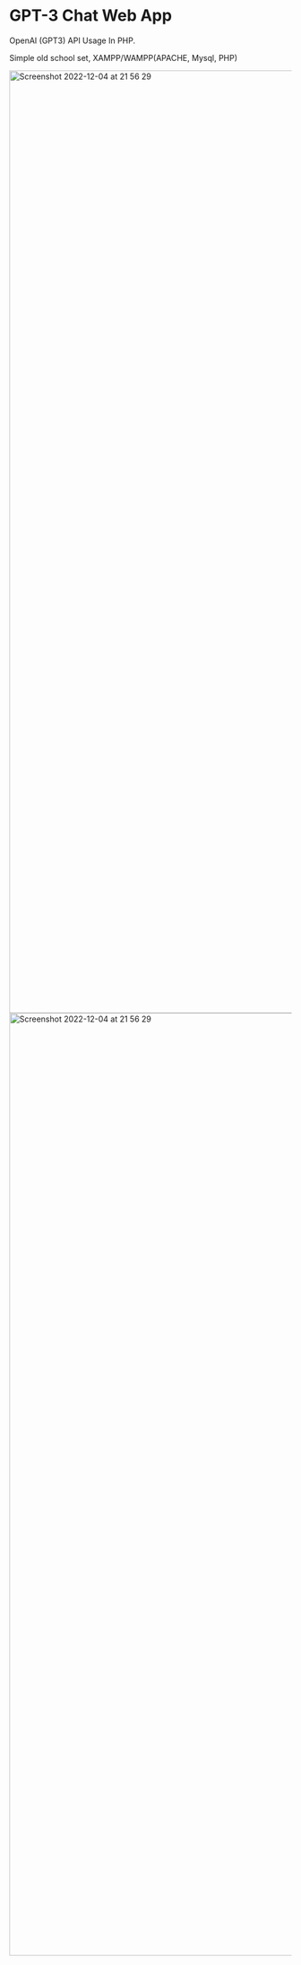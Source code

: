 # GPT-3 Chat Web App
 
OpenAI (GPT3) API Usage In PHP.

Simple old school set, XAMPP/WAMPP(APACHE, Mysql, PHP)


<img width="1680" alt="Screenshot 2022-12-04 at 21 56 29" src="https://user-images.githubusercontent.com/13138647/205512547-ca80ecad-6e41-4c9b-baa2-76089b76f988.png">
<img width="1680" alt="Screenshot 2022-12-04 at 21 56 29" src="https://user-images.githubusercontent.com/13138647/205512557-e3b0b446-4c7a-4dfa-803d-2e7bc93de9bf.png">

